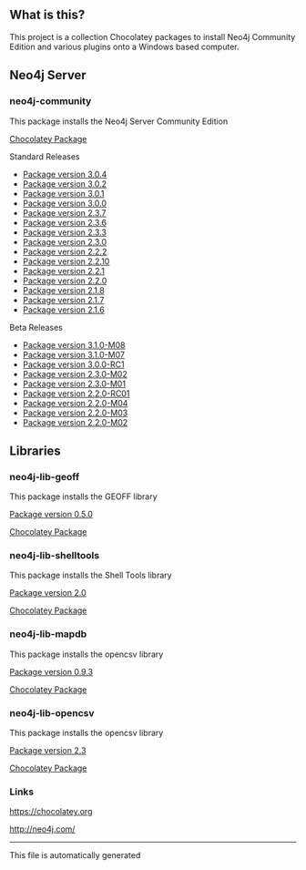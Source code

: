 ## What is this?
This project is a collection Chocolatey packages to install Neo4j Community Edition and various plugins onto a Windows based computer.

## Neo4j Server

### neo4j-community
This package installs the Neo4j Server Community Edition

[Chocolatey Package](https://chocolatey.org/packages/neo4j-community)

Standard Releases
* [Package version 3.0.4](neo4j-community-3.0.4/)
* [Package version 3.0.2](neo4j-community-3.0.2/)
* [Package version 3.0.1](neo4j-community-3.0.1/)
* [Package version 3.0.0](neo4j-community-3.0.0/)
* [Package version 2.3.7](neo4j-community-2.3.7/)
* [Package version 2.3.6](neo4j-community-2.3.6/)
* [Package version 2.3.3](neo4j-community-2.3.3/)
* [Package version 2.3.0](neo4j-community-2.3.0/)
* [Package version 2.2.2](neo4j-community-2.2.2/)
* [Package version 2.2.10](neo4j-community-2.2.10/)
* [Package version 2.2.1](neo4j-community-2.2.1/)
* [Package version 2.2.0](neo4j-community-2.2.0/)
* [Package version 2.1.8](neo4j-community-2.1.8/)
* [Package version 2.1.7](neo4j-community-2.1.7/)
* [Package version 2.1.6](neo4j-community-2.1.6/)


Beta Releases
* [Package version 3.1.0-M08](neo4j-community-3.1.0-M08-beta/)
* [Package version 3.1.0-M07](neo4j-community-3.1.0-M07-beta/)
* [Package version 3.0.0-RC1](neo4j-community-3.0.0-RC1-beta/)
* [Package version 2.3.0-M02](neo4j-community-2.3.0-M02-beta/)
* [Package version 2.3.0-M01](neo4j-community-2.3.0-M01-beta/)
* [Package version 2.2.0-RC01](neo4j-community-2.2.0-RC01-beta/)
* [Package version 2.2.0-M04](neo4j-community-2.2.0-M04-beta/)
* [Package version 2.2.0-M03](neo4j-community-2.2.0-M03-beta/)
* [Package version 2.2.0-M02](neo4j-community-2.2.0-M02-beta/)


## Libraries

### neo4j-lib-geoff
This package installs the GEOFF library

[Package version 0.5.0](neo4j-lib-geoff-0.5.0/)

[Chocolatey Package](https://chocolatey.org/packages/neo4j-lib-geoff)


### neo4j-lib-shelltools
This package installs the Shell Tools library

[Package version 2.0](neo4j-lib-shelltools-2.0/)

[Chocolatey Package](https://chocolatey.org/packages/neo4j-lib-shelltools)


### neo4j-lib-mapdb
This package installs the opencsv library

[Package version 0.9.3](neo4j-lib-mapdb-0.9.3/)

[Chocolatey Package](https://chocolatey.org/packages/neo4j-lib-mapdb)


### neo4j-lib-opencsv
This package installs the opencsv library

[Package version 2.3](neo4j-lib-opencsv-2.3/)

[Chocolatey Package](https://chocolatey.org/packages/neo4j-lib-opencsv)


### Links
https://chocolatey.org

http://neo4j.com/

---

This file is automatically generated

